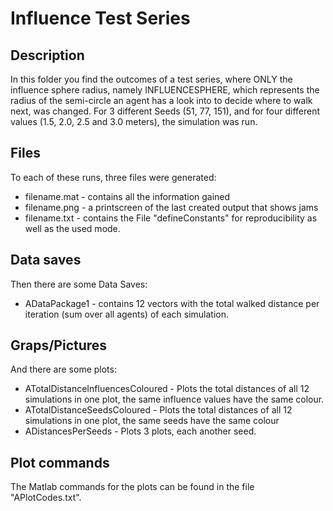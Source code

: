 # Influence Test Series

## Description

In this folder you find the outcomes of a test series, where ONLY the influence sphere radius, namely INFLUENCESPHERE, which represents the radius of the semi-circle an agent has a look into to decide where to walk next, was changed. For 3 different Seeds (51, 77, 151), and for four different values (1.5, 2.0, 2.5 and 3.0 meters), the simulation was run.

## Files

To each of these runs, three files were generated:
* filename.mat - contains all the information gained
* filename.png - a printscreen of the last created output that shows jams
* filename.txt - contains the File "defineConstants" for reproducibility as well as the used mode.

## Data saves

Then there are some Data Saves:
* ADataPackage1 - contains 12 vectors with the total walked distance per iteration (sum over all agents) of each simulation.

## Graps/Pictures

And there are some plots:

* ATotalDistanceInfluencesColoured - Plots the total distances of all 12 simulations in one plot, the same influence values have the same colour.
* ATotalDistanceSeedsColoured - Plots the total distances of all 12 simulations in one plot, the same seeds have the same colour
* ADistancesPerSeeds - Plots 3 plots, each another seed.

## Plot commands
The Matlab commands for the plots can be found in the file "APlotCodes.txt".